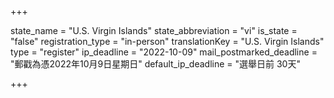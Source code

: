 +++

state_name = "U.S. Virgin Islands"
state_abbreviation = "vi"
is_state = "false"
registration_type = "in-person"
translationKey = "U.S. Virgin Islands"
type = "register"
ip_deadline = "2022-10-09"
mail_postmarked_deadline = "郵戳為憑2022年10月9日星期日"
default_ip_deadline = "選舉日前 30天"

+++